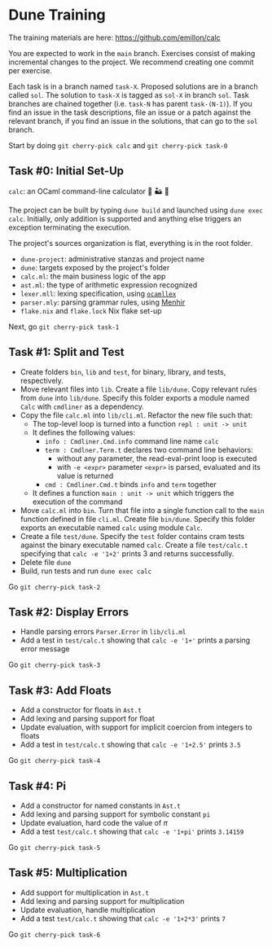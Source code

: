 # Dune Training

The training materials are here: https://github.com/emillon/calc

You are expected to work in the `main` branch. Exercises consist of making
incremental changes to the project. We recommend creating one commit per
exercise.

Each task is in a branch named `task-X`. Proposed solutions are in a branch
called `sol`. The solution to `task-X` is tagged as `sol-X` in branch `sol`.
Task branches are chained together (i.e. `task-N` has parent `task-(N-1)`). If
you find an issue in the task descriptions, file an issue or a patch against the
relevant branch, if you find an issue in the solutions, that can go to the `sol`
branch.

Start by doing `git cherry-pick calc` and `git cherry-pick task-0`

## Task #0: Initial Set-Up

`calc`: an OCaml command-line calculator :1234: :desert: :camel:

The project can be built by typing `dune build` and launched using `dune exec
calc`. Initially, only addition is supported and anything else triggers an
exception terminating the execution.

The project's sources organization is flat, everything is in the root folder.
* `dune-project`: administrative stanzas and project name
* `dune`: targets exposed by the project's folder
* `calc.ml`: the main business logic of the app
* `ast.ml`: the type of arithmetic expression recognized
* `lexer.mll`: lexing specification, using [`ocamllex`](https://ocaml.org/manual/5.2/lexyacc.html)
* `parser.mly`: parsing grammar rules, using [Menhir](https://gallium.inria.fr/~fpottier/menhir/)
* `flake.nix` and `flake.lock` Nix flake set-up

Next, go `git cherry-pick task-1`

## Task #1: Split and Test

* Create folders `bin`, `lib` and `test`, for binary, library, and tests,
  respectively.
* Move relevant files into `lib`. Create a file `lib/dune`. Copy relevant rules
  from `dune` into `lib/dune`. Specify this folder exports a module named `Calc`
  with `cmdliner` as a dependency.
* Copy the file `calc.ml` into `lib/cli.ml`. Refactor the new file such that:
  - The top-level loop is turned into a function `repl : unit -> unit`
  - It defines the following values:
    * `info : Cmdliner.Cmd.info` command line name `calc`
    * `term : Cmdlner.Term.t` declares two command line behaviors:
      - without any parameter, the read-eval-print loop is executed
      - with `-e <expr>` parameter `<expr>` is parsed, evaluated and its value
        is returned
    * `cmd : Cmdliner.Cmd.t` binds `info` and `term` together
  - It defines a function `main : unit -> unit` which triggers the execution of
    the command
* Move `calc.ml` into `bin`. Turn that file into a single function call to the
  `main` function defined in file `cli.ml`. Create file `bin/dune`. Specify this
  folder exports an executable named `calc` using module `Calc`.
* Create a file `test/dune`. Specify the `test` folder contains cram tests
  against the binary executable named `calc`. Create a file `test/calc.t`
  specifying that `calc -e '1+2'` prints 3 and returns successfully.
* Delete file `dune`
* Build, run tests and run `dune exec calc`

Go `git cherry-pick task-2`

## Task #2: Display Errors

* Handle parsing errors `Parser.Error` in `lib/cli.ml`
* Add a test in `test/calc.t` showing that `calc -e '1+'` prints a parsing error
  message

Go `git cherry-pick task-3`

## Task #3: Add Floats

* Add a constructor for floats in `Ast.t`
* Add lexing and parsing support for float
* Update evaluation, with support for implicit coercion from integers to floats
* Add a test in `test/calc.t` showing that `calc -e '1+2.5'` prints `3.5`

Go `git cherry-pick task-4`

## Task #4: Pi

* Add a constructor for named constants in `Ast.t`
* Add lexing and parsing support for symbolic constant `pi`
* Update evaluation, hard code the value of _&pi;_
* Add a test `test/calc.t` showing that `calc -e '1+pi'` prints `3.14159`

Go `git cherry-pick task-5`

## Task #5: Multiplication

* Add support for multiplication in `Ast.t`
* Add lexing and parsing support for multiplication
* Update evaluation, handle multiplication
* Add a test `test/calc.t` showing that `calc -e '1+2*3'` prints `7`

Go `git cherry-pick task-6`
